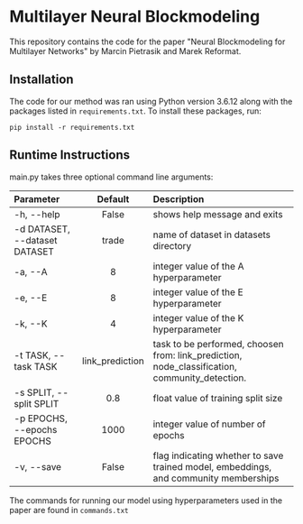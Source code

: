 # Multilayer Neural Blockmodeling

This repository contains the code for the paper "Neural Blockmodeling for Multilayer Networks" by Marcin Pietrasik and Marek Reformat.

## Installation

The code for our method was ran using Python version 3.6.12 along with the packages listed in ``requirements.txt``. To install these packages, run:

``pip install -r requirements.txt``

## Runtime Instructions

main.py takes three optional command line arguments:

| Parameter                 | Default       | Description   |	
| :------------------------ |:-------------:| :-------------|
| -h, --help 	      |	False |  shows help message and exits
| -d DATASET, --dataset DATASET          | trade          | name of dataset in datasets directory 
| -a, --A             | 8         | integer value of the A hyperparameter
| -e, --E             | 8         | integer value of the E hyperparameter
| -k, --K             | 4         | integer value of the K hyperparameter
| -t TASK, --task TASK | link_prediction | task to be performed, choosen from: link_prediction, node_classification, community_detection.
|-s SPLIT, --split SPLIT | 0.8 | float value of training split size 
| -p EPOCHS, --epochs EPOCHS | 1000 | integer value of number of epochs
|-v, --save | False | flag indicating whether to save trained model, embeddings, and community memberships

The commands for running our model using hyperparameters used in the paper are found in ``commands.txt``
